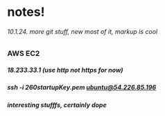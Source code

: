 # notes!
###### 10.1.24. more git stuff, new most of it, markup is cool

### AWS EC2
##### 18.233.33.1 (use http not https for now)
##### ssh -i 260startupKey.pem ubuntu@54.226.85.196
##### interesting stufffs, certainly dope
